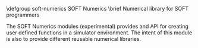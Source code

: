 \defgroup soft-numerics SOFT Numerics
\brief Numerical library for SOFT programmers

The SOFT Numerics modules (experimental) provides and API for
creating user defined functions in a simulator environment. The
intent of this module is also to provide different reusable
numerical libraries.
